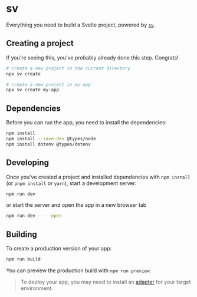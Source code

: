 # sv

Everything you need to build a Svelte project, powered by [`sv`](https://github.com/sveltejs/cli).

## Creating a project

If you're seeing this, you've probably already done this step. Congrats!

```bash
# create a new project in the current directory
npx sv create

# create a new project in my-app
npx sv create my-app
```

## Dependencies

Before you can run the app, you need to install the dependencies:

```bash
npm install
npm install --save-dev @types/node
npm install dotenv @types/dotenv
```

## Developing

Once you've created a project and installed dependencies with `npm install` (or `pnpm install` or `yarn`), start a development server:

```bash
npm run dev
```

or start the server and open the app in a new browser tab

```bash
npm run dev -- --open
```

## Building

To create a production version of your app:

```bash
npm run build
```

You can preview the production build with `npm run preview`.

> To deploy your app, you may need to install an [adapter](https://svelte.dev/docs/kit/adapters) for your target environment.
